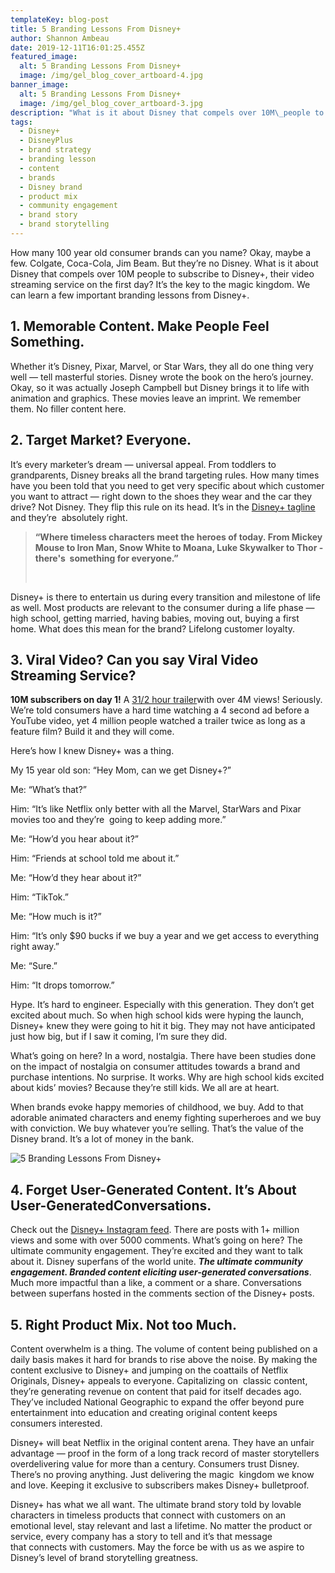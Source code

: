 ```yaml
---
templateKey: blog-post
title: 5 Branding Lessons From Disney+
author: Shannon Ambeau
date: 2019-12-11T16:01:25.455Z
featured_image:
  alt: 5 Branding Lessons From Disney+
  image: /img/gel_blog_cover_artboard-4.jpg
banner_image:
  alt: 5 Branding Lessons From Disney+
  image: /img/gel_blog_cover_artboard-3.jpg
description: "What is it about Disney that compels over 10M\_people to subscribe to Disney+, their video streaming service on the first day? We can learn a few important branding lessons from Disney+.\_"
tags:
  - Disney+
  - DisneyPlus
  - brand strategy
  - branding lesson
  - content
  - brands
  - Disney brand
  - product mix
  - community engagement
  - brand story
  - brand storytelling
---
```

How many 100 year old consumer brands can you name? Okay, maybe a few. Colgate, Coca-Cola, Jim Beam. But they’re no Disney. What is it about Disney that compels over 10M people to subscribe to Disney+, their video streaming service on the first day? It’s the key to the magic kingdom. We can learn a few important branding lessons from Disney+.  

## 1. Memorable Content. Make People Feel Something.

Whether it’s Disney, Pixar, Marvel, or Star Wars, they all do one thing very well — tell masterful stories. Disney wrote the book on the hero’s journey. Okay, so it was actually Joseph Campbell but Disney brings it to life with animation and graphics. These movies leave an imprint. We remember them. No filler content here.  

## 2. Target Market? Everyone.

It’s every marketer’s dream — universal appeal. From toddlers to grandparents, Disney breaks all the brand targeting rules. How many times have you been told that you need to get very specific about which customer you want to attract — right down to the shoes they wear and the car they drive? Not Disney. They flip this rule on its head. It’s in the ​[Disney+ tagline​](https://www.disneyplus.com/en-ca/welcome) and they’re  absolutely right.  

> 
>
> **“Where timeless characters meet the heroes of today. From Mickey Mouse to Iron Man, Snow White to Moana, Luke Skywalker to Thor - there's  something for everyone.”**
>
>  

Disney+ is there to entertain us during every transition and milestone of life as well. Most products are relevant to the consumer during a life phase — high school, getting married, having babies, moving out, buying a first home. What does this mean for the brand? Lifelong customer loyalty. 

## 3. Viral Video? Can you say Viral Video Streaming Service?

**10M subscribers on day 1!**​ A ​[31/2 hour trailer​](https://www.youtube.com/watch?v=m0FRDaHnITI) with over 4M views! Seriously. We’re told consumers have a hard time watching a 4 second ad before a YouTube video, yet 4 million people watched a trailer twice as long as a feature film? Build it and they will come. 

Here’s how I knew Disney+ was a thing. 

My 15 year old son: “Hey Mom, can we get Disney+?” 

Me: “What’s that?”  

Him: “It’s like Netflix only better with all the Marvel, StarWars and Pixar movies too and they’re  going to keep adding more.” 

Me: “How’d you hear about it?” 

Him: “Friends at school told me about it.” 

Me: “How’d they hear about it?” 

Him: “TikTok.” 

Me: “How much is it?” 

Him: “It’s only $90 bucks if we buy a year and we get access to everything right away.” 

Me: “Sure.” 

Him: “It drops tomorrow.”  

Hype. It’s hard to engineer. Especially with this generation. They don’t get excited about much. So when high school kids were hyping the launch, Disney+ knew they were going to hit it big. They may not have anticipated just how big, but if I saw it coming, I’m sure they did. 

What’s going on here? In a word, nostalgia. There have been studies done on the impact of nostalgia on consumer attitudes towards a brand and purchase intentions. No surprise. It works. Why are high school kids excited about kids’ movies? Because they’re still kids. We all are at heart.  

When brands evoke happy memories of childhood, we buy. Add to that adorable animated characters and enemy fighting superheroes and we buy with conviction. We buy whatever you’re selling. That’s the value of the Disney brand. It’s a lot of money in the bank.  

![5 Branding Lessons From Disney+](/img/gel_blog_cover_artboard-5.jpg "5 Branding Lessons From Disney+")

## 4. Forget User-Generated Content. It’s About User-Generated ​Conversations​.

Check out the ​[Disney+ Instagram feed​](https://www.instagram.com/disneyplus/?hl=en). There are posts with 1+ million views and some with over 5000 comments. What’s going on here? The ultimate community engagement. They’re excited and they want to talk about it. Disney superfans of the world unite. ​_**The ultimate community engagement. Branded content eliciting user-generated conversations**_. ​Much more impactful than a like, a comment or a share. Conversations between superfans hosted in the comments section of the Disney+ posts.  



## 5. Right Product Mix. Not too Much.

Content overwhelm is a thing. The volume of content being published on a daily basis makes it hard for brands to rise above the noise. By making the content exclusive to Disney+ and jumping on the coattails of Netflix Originals, Disney+ appeals to everyone. Capitalizing on  classic content, they’re generating revenue on content that paid for itself decades ago. They’ve included National Geographic to expand the offer beyond pure entertainment into education and creating original content keeps consumers interested. 

Disney+ will beat Netflix in the original content arena. They have an unfair advantage — proof in the form of a long track record of master storytellers overdelivering value for more than a century. Consumers trust Disney. There’s no proving anything. Just delivering the magic  kingdom we know and love. Keeping it exclusive to subscribers makes Disney+ bulletproof. 

Disney+ has what we all want. The ultimate brand story told by lovable characters in timeless products that connect with customers on an emotional level, stay relevant and last a lifetime. No matter the product or service, every company has a story to tell and it’s that message that connects with customers. May the force be with us as we aspire to Disney’s level of brand storytelling greatness.
